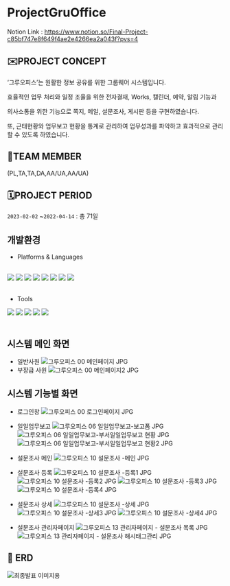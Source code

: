 # ProjectGruOffice

Notion Link : https://www.notion.so/Final-Project-c85bf747e8f649f4ae2e4266ea2a043f?pvs=4
## ✉️PROJECT CONCEPT

‘그루오피스’는 원활한 정보 공유를 위한 
그룹웨어 시스템입니다. 

효율적인 업무 처리와 일정 조율을 위한 
전자결재, Works, 캘린더, 예약, 알림 기능과 

의사소통을 위한 기능으로 
쪽지, 메일, 설문조사, 게시판 등을 구현하였습니다. 

또, 근태현황와 업무보고 현황을 통계로 관리하여
업무성과를 파악하고 효과적으로 관리할 수 있도록 하였습니다.

## 🧙TEAM MEMBER
(PL,TA,TA,DA,AA/UA,AA/UA)

## 🗓️PROJECT PERIOD

`2023-02-02` ~`2022-04-14` :  총 71일



## 개발환경
- Platforms & Languages
<br />
<div align="left">
  <img src="https://img.shields.io/badge/Java-007396?style=flat&logo=Java&logoColor=white" />
  <img src="https://img.shields.io/badge/HTML5-E34F26?style=flat&logo=HTML5&logoColor=white" />
  <img src="https://img.shields.io/badge/CSS3-1572B6?style=flat&logo=CSS3&logoColor=white" />
  <img src="https://img.shields.io/badge/Oracle SQL-F80000?style=flat&logo=Oracle&logoColor=white">
  <img src="https://img.shields.io/badge/JavaScript-F7DF1E?style=flat&logo=JavaScript&logoColor=white">
  <img src="https://img.shields.io/badge/Jquery-0769AD?style=flat&logo=Jquery&logoColor=white">  
  <img src="https://img.shields.io/badge/Bootstrap-7952B3?style=flat&logo=Bootstrap&logoColor=white">    
  <img src="https://img.shields.io/badge/Spring-6DB33F?style=flat&logo=Spring&logoColor=white">      
</div>
<br />

- Tools
<div align="left">
  <img src="https://img.shields.io/badge/Eclipse IDE-2C2255?style=flat&logo=Eclipse&logoColor=white" />
  <img src="https://img.shields.io/badge/apachetomcat-F8DC75?style=flat&logo=apachetomcat&logoColor=white" />
  <img src="https://img.shields.io/badge/json-000000?style=flat&logo=json&logoColor=white">  
  <img src="https://img.shields.io/badge/SVN-010101?style=flat&logo=SVN&logoColor=white" />
  <img src="https://img.shields.io/badge/mybatis-000000?style=flat&logo=mybatis&logoColor=white">  
</div>
<br />





## 시스템 메인 화면
- 일반사원
![그루오피스  00 메인페이지 JPG](https://user-images.githubusercontent.com/110898315/232223987-fe9301cb-ad72-4353-9a88-dc7c27ab5bb9.jpg)
- 부장급 사원
![그루오피스  00 메인페이지2 JPG](https://user-images.githubusercontent.com/110898315/232224141-b3e7167d-186d-45b5-977c-efcee726f87c.jpg)


## 시스템 기능별 화면
- 로그인창
![그루오피스  00 로그인페이지 JPG](https://user-images.githubusercontent.com/110898315/232224045-ccf1401e-7742-4b52-8066-1001cd797f26.jpg)
- 일일업무보고
![그루오피스  06 일일업무보고-보고폼 JPG](https://user-images.githubusercontent.com/110898315/232224192-be95c401-f376-4fe1-b7c7-c19b7bc92a05.jpg)
![그루오피스  06 일일업무보고-부서일일업무보고 현황 JPG](https://user-images.githubusercontent.com/110898315/232224230-f911906a-78f4-4be4-a91c-449bd5a3821f.jpg)
![그루오피스  06 일일업무보고-부서일일업무보고 현황2 JPG](https://user-images.githubusercontent.com/110898315/232224393-8679996f-c164-42a8-9c7e-dc4597099566.jpg)


- 설문조사 메인
![그루오피스  10 설문조사 -메인 JPG](https://user-images.githubusercontent.com/110898315/232224660-ffe0238d-4448-467d-b033-eb598a7db731.jpg)

- 설문조사 등록
![그루오피스  10 설문조사 -등록1 JPG](https://user-images.githubusercontent.com/110898315/232224618-0c41bcdb-665f-415f-805a-110ca9faad04.jpg)
![그루오피스  10 설문조사 -등록2 JPG](https://user-images.githubusercontent.com/110898315/232224622-148dd48a-1bd2-4d0d-8025-7a54cd7263c8.jpg)
![그루오피스  10 설문조사 -등록3 JPG](https://user-images.githubusercontent.com/110898315/232224627-e52e0db6-85c8-4ca9-b6ed-8aefccf9c4e3.jpg)
![그루오피스  10 설문조사 -등록4 JPG](https://user-images.githubusercontent.com/110898315/232224641-1699ff6e-538a-415d-9780-8a09db1435dd.jpg)

- 설문조사 상세
![그루오피스  10 설문조사 -상세 JPG](https://user-images.githubusercontent.com/110898315/232224678-420c380a-c472-4010-838a-c431b12e13db.jpg)
![그루오피스  10 설문조사 -상세3 JPG](https://user-images.githubusercontent.com/110898315/232224683-f0267bcd-5dc8-4674-b276-dc1aebe16ca7.jpg)
![그루오피스  10 설문조사 -상세4 JPG](https://user-images.githubusercontent.com/110898315/232224685-f2dba7d5-d14b-4c72-9456-623482b9e21a.jpg)

- 설문조사 관리자페이지
![그루오피스  13 관리자페이지 - 설문조사 목록 JPG](https://user-images.githubusercontent.com/110898315/232224691-d526ec7a-609a-4065-9365-c28a2ae3d671.jpg)
![그루오피스  13 관리자페이지 - 설문조사 해시태그관리 JPG](https://user-images.githubusercontent.com/110898315/232224695-b2f45b47-4e60-4195-9996-f47f9fcc853f.jpg)

## 🧮 ERD
![최종발표 이미지용](https://user-images.githubusercontent.com/110898315/232224832-8b1fdc29-b1b2-4c82-a02a-9c00737592c8.png)



